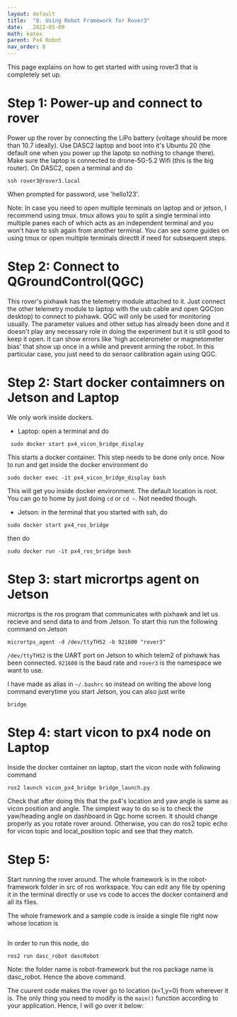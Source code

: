 ```yaml
---
layout: default
title:  "8. Using Robot Framework for Rover3"
date:   2022-05-09
math: katex
parent: Px4 Robot
nav_order: 8
---
```


This page explains on how to get started with using rover3 that is completely set up.

# Step 1: Power-up and connect to rover
Power up the rover by connecting the LiPo battery (voltage should be more than 10.7 ideally). Use DASC2 laptop and boot into it's Ubuntu 20 (the default one when you power up the lapotp so nothing to change there). Make sure the laptop is connected to drone-5G-5.2 Wifi (this is the big router). On DASC2, open a terminal and do
```
ssh rover3@rover3.local
```
When prompted for password, use 'hello123'.

Note: In case you need to open multiple terminals on laptop and or jetson, I recommend using tmux. tmux allows you to split a single terminal into multiple panes each of which acts as an independent terminal and you won't have to ssh again from another terminal. You can see some guides on using tmux or open multiple terminals directlt if need for subsequent steps.

# Step 2: Connect to QGroundControl(QGC)
This rover's pixhawk has the telemetry module attached to it. Just connect the other telemetry module to laptop with the usb cable and open QGC(on desktop) to connect to pixhawk. QGC will only be used for monitoring usually. The parameter values and other setup has already been done and it doesn't play any necessary role in doing the experiment but it is still good to keep it open. It can show errors like 'high accelerometer or magnetometer bias' that show up once in a while and prevent arming the robot. In this particular case, you just need to do sensor calibration again using QGC.

# Step 2: Start docker contaimners on Jetson and Laptop
We only work inside dockers. 
- Laptop: open a terminal and do 
```
 sudo docker start px4_vicon_bridge_display
```
This starts a docker container. This step needs to be done only once. Now to run and get inside the docker environment do
```
sudo docker exec -it px4_vicon_bridge_display bash
```
This will get you inside docker environment. The default location is root. You can go to home by just doing `cd` or `cd ~`. Not needed though.
- Jetson: in the terminal that you started with ssh, do
```
sudo docker start px4_ros_bridge
```
then do 
 ```
 sudo docker run -it px4_ros_bridge bash
 ```

# Step 3: start micrortps agent on Jetson
micrortps is the ros program that communicates with pixhawk and let us recieve and send data to and from Jetson. To start this run the following command on Jetson
```
micrortps_agent -d /dev/ttyTHS2 -b 921600 "rover3"
```
`/dev/ttyTHS2` is the UART port on Jetson to which telem2 of pixhawk has been connected. `921600` is the baud rate and `rover3` is the namespace we want to use.

I have made as alias in `~/.bashrc` so instead on writing the above long command everytime you start Jetson, you can also just write
```
bridge
```

# Step 4: start vicon to px4 node on Laptop
Inside the docker container on laptop, start the vicon node with following command
```
ros2 launch vicon_px4_bridge bridge_launch.py
```
Check that after doing this that the px4's location and yaw angle is same as vicon position and angle. The simplest way to do so is to check the yaw/heading angle on dashboard in Qgc home screen. It should change properly as you rotate rover around. Otherwise, you can do ros2 topic echo for vicon topic and local_position topic and see that they match.

# Step 5: 
Start running the rover around. The whole framework is in the robot-framework folder in src of ros workspace. You can edit any file by opening it in the terminal directly or use vs code to acces the docker containerd and all its files.

The whole framework and a sample code is inside a single file right now whose location is
```

```
In order to run this node, do
```
ros2 run dasc_robot dascRobot
```

Note: the folder name is robot-framework but the ros package name is dasc_robot. Hence the above command.

The cuurent code makes the rover go to location (x=1,y=0) from wherever it is. The only thing you need to modify is the `main()` function according to your application. Hence, I will go over it below:








<!-- # Old(Incomplete) documentation from here on. 
# Framework
Make sure to make some position/velocity commands before commanding to arm

# Ground Robot

## Container 
Use the container vicon_px4_ros2_bridge:veriosn1.1 (px4_vicon_bridge_display in DASC 2) on the laptop you plan to use. if using indoor make sure to launch the file bridge_launch.py, and afterwards run dasc_robot. These are located in px3_ros_com_ros2. Any changes made to any of the files in px4_ros_com_ros2 requires a colcon build afterwards.

## bridge_launch.py

Before launching bridge_launch.py check the launch file to see if there are nodes for each agent you're planning to use has been added and is using the proper namespace set on the vehicle itself and on vicon's computer. Make sure the Vicon computer is connected to swarm-5G or the appropriate network, and that the IP address specified in the hostname variable matches the vicon computer's ip address. Then launch with the command

```
ros2 launch vicon_px4_bridge bridge_launch.py
```

## dasc_robot

Make sure to run ```colcon build``` after whatever edits you make to the framework. To run the dascRobot node use
```
ros2 run dasc_robot dascRobot
```
-->
